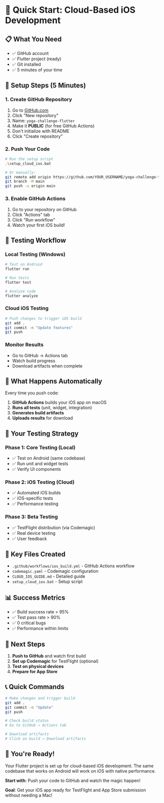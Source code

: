 # 🚀 Quick Start: Cloud-Based iOS Development

## 📋 What You Need

- ✅ GitHub account
- ✅ Flutter project (ready)
- ✅ Git installed
- ✅ 5 minutes of your time

## 🔧 Setup Steps (5 Minutes)

### 1. Create GitHub Repository
1. Go to [GitHub.com](https://github.com)
2. Click "New repository"
3. Name: `yoga-challenge-flutter`
4. Make it **PUBLIC** (for free GitHub Actions)
5. Don't initialize with README
6. Click "Create repository"

### 2. Push Your Code
```bash
# Run the setup script
.\setup_cloud_ios.bat

# Or manually:
git remote add origin https://github.com/YOUR_USERNAME/yoga-challenge-flutter.git
git branch -M main
git push -u origin main
```

### 3. Enable GitHub Actions
1. Go to your repository on GitHub
2. Click "Actions" tab
3. Click "Run workflow"
4. Watch your first iOS build!

## 🧪 Testing Workflow

### Local Testing (Windows)
```bash
# Test on Android
flutter run

# Run tests
flutter test

# Analyze code
flutter analyze
```

### Cloud iOS Testing
```bash
# Push changes to trigger iOS build
git add .
git commit -m "Update features"
git push
```

### Monitor Results
- Go to GitHub → Actions tab
- Watch build progress
- Download artifacts when complete

## 📱 What Happens Automatically

Every time you push code:

1. **GitHub Actions** builds your iOS app on macOS
2. **Runs all tests** (unit, widget, integration)
3. **Generates build artifacts**
4. **Uploads results** for download

## 🎯 Your Testing Strategy

### Phase 1: Core Testing (Local)
- ✅ Test on Android (same codebase)
- ✅ Run unit and widget tests
- ✅ Verify UI components

### Phase 2: iOS Testing (Cloud)
- ✅ Automated iOS builds
- ✅ iOS-specific tests
- ✅ Performance testing

### Phase 3: Beta Testing
- ✅ TestFlight distribution (via Codemagic)
- ✅ Real device testing
- ✅ User feedback

## 🔧 Key Files Created

- `.github/workflows/ios_build.yml` - GitHub Actions workflow
- `codemagic.yaml` - Codemagic configuration
- `CLOUD_IOS_GUIDE.md` - Detailed guide
- `setup_cloud_ios.bat` - Setup script

## 📊 Success Metrics

- ✅ Build success rate > 95%
- ✅ Test pass rate > 90%
- ✅ 0 critical bugs
- ✅ Performance within limits

## 🚀 Next Steps

1. **Push to GitHub** and watch first build
2. **Set up Codemagic** for TestFlight (optional)
3. **Test on physical devices**
4. **Prepare for App Store**

## 📞 Quick Commands

```bash
# Make changes and trigger build
git add .
git commit -m "Update"
git push

# Check build status
# Go to GitHub → Actions tab

# Download artifacts
# Click on build → Download artifacts
```

## 🎉 You're Ready!

Your Flutter project is set up for cloud-based iOS development. The same codebase that works on Android will work on iOS with native performance.

**Start with**: Push your code to GitHub and watch the magic happen!

**Goal**: Get your iOS app ready for TestFlight and App Store submission without needing a Mac!






